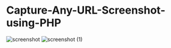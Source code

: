 # Capture-Any-URL-Screenshot-using-PHP

![screenshot](https://user-images.githubusercontent.com/74791095/210611102-de95d4ec-3093-4400-aa40-9b355b8f5b0d.jpeg)
![screenshot (1)](https://user-images.githubusercontent.com/74791095/210611367-87fe9dba-d9eb-44c6-b810-477b057b82c2.jpeg)
